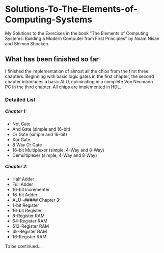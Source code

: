 # Solutions-To-The-Elements-of-Computing-Systems
My Solutions to the Exercises in the book "The Elements of Computing Systems: Building a Modern Computer from First Principles" by Noam Nisan and Shimon Shocken.
## What has been finished so far
I finished the implementation of almost all the chips from the first three chapters. Beginning with basic logic gates in the first chapter, the second chapter introduces a basic ALU, culminating in a complete Von Neumann PC in the third chapter. All chips are implemented in HDL.
### Detailed List
##### Chapter 1:
- Not Gate
- And Gate (simple and 16-bit)
- Or Gate (simple and 16-bit)
- Xor Gate
- 8 Way Or Gate
- 16-bit Multiplexer (simple, 4-Way and 8-Way)
- Demultiplexer (simple, 4-Way and 8-Way)
##### Chapter 2:
- Half Adder
- Full Adder
- 16-bit Incrementer
- 16-bit Adder
- ALU
-##### Chapter 3:
- 1-bit Register
- 16-bit Register
- 8-Register RAM
- 64-Register RAM
- 512-Register RAM
- 4k-Register RAM
- 16-Register RAM

To be continued...

